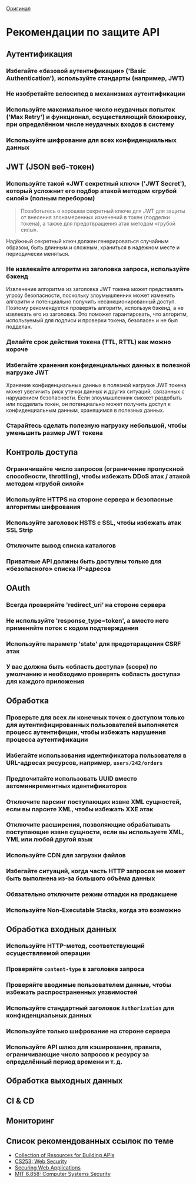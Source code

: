 [Оригинал](https://roadmap.sh/best-practices/api-security)

# Рекомендации по защите API

## Аутентификация

### Избегайте «базовой аутентификации» ('Basic Authentication'), используйте стандарты (например, JWT)
### Не изобретайте велосипед в механизмах аутентификации
### Используйте максимальное число неудачных попыток ('Max Retry') и функционал, осуществляющий блокировку, при определённом числе неудачных входов в систему
### Используйте шифрование для всех конфиденциальных данных

## JWT (JSON веб-токен)

### Используйте такой «JWT секретный ключ» ('JWT Secret'), который усложнит его подбор атакой методом «грубой силой» (полным перебором)

> Позаботьтесь о хорошем секретный ключе для JWT для защиты от внесения злонамеренных изменений в токен (подделки токена), а также для предотвращения атак методом «грубой силы».

Надёжный секретный ключ должен генерироваться случайным образом, быть длинным и сложным, храниться в надежном месте и периодически меняться.

### Не извлекайте алгоритм из заголовка запроса, используйте бэкенд

Извлечение алгоритма из заголовка JWT токена может представлять угрозу безопасности, поскольку злоумышленник может изменить алгоритм и потенциально получить несанкционированный доступ. Поэтому рекомендуется проверять алгоритм, используя бэкенд, а не извлекать его из заголовка. Это поможет гарантировать, что алгоритм, используемый для подписи и проверки токена, безопасен и не был подделан.

### Делайте срок действия токена (TTL, RTTL) как можно короче
### Избегайте хранения конфиденциальных данных в полезной нагрузке JWT

Хранение конфиденциальных данных в полезной нагрузке JWT токена может увеличить риск утечки данных и других ситуаций, связанных с нарушением безопасности. Если злоумышленник сможет раздобыть или подделать токен, он потенциально может получить доступ к конфиденциальным данным, хранящимся в полезных данных.

### Старайтесь сделать полезную нагрузку небольшой, чтобы уменьшить размер JWT токена

## Контроль доступа

### Ограничивайте число запросов (ограничение пропускной способности, throttling), чтобы избежать DDoS атак / атакой методом «грубой силой»
### Используйте HTTPS на стороне сервера и безопасные алгоритмы шифрования
### Используйте заголовок HSTS с SSL, чтобы избежать атак SSL Strip
### Отключите вывод списка каталогов
### Приватные API должны быть доступны только для «безопасного» списка IP-адресов

## OAuth

### Всегда проверяйте 'redirect_uri' на стороне сервера
### Не используйте 'response_type=token', а вместо него применяйте поток с кодом подтверждения
### Используйте параметр 'state' для предотвращения CSRF атак
### У вас должна быть «область доступа» (scope) по умолчанию и необходимо проверять «область доступа» для каждого приложения

## Обработка

### Проверьте для всех ли конечных точек с доступом только для аутентифицированных пользователей выполняется процесс аутентифиции, чтобы избежать нарушения процесса аутентификации
### Избегайте использования идентификатора пользователя в URL-адресах ресурсов, например, `users/242/orders`
### Предпочитайте использовать UUID вместо автоминкрементных идентификаторов
### Отключите парсинг поступающих извне XML сущностей, если вы парсите XML, чтобы избежать XXE атак
### Отключите расширения, позволяющие обрабатывать поступающие извне сущности, если вы используете XML, YML или любой другой язык
### Используйте CDN для загрузки файлов
### Избегайте ситуаций, когда часть HTTP запросов не может быть выполнена из-за большого объёма данных
### Обязательно отключите режим отладки на продакшене
### Используйте Non-Executable Stacks, когда это возможно

## Обработка входных данных

### Используйте HTTP-метод, соответствующий осуществляемой операции
### Проверяйте `content-type` в заголовке запроса
### Проверяйте вводимые пользователем данные, чтобы избежать распространенных уязвимостей
### Используйте стандартный заголовок `Authorization` для конфиденциальных данных
### Используйте только шифрование на стороне сервера
### Используйте API шлюз для кэширования, правила, ограничивающие число запросов к ресурсу за определённый период времени и т. д.

## Обработка выходных данных

## CI & CD

## Мониторинг

## Список рекомендованных ссылок по теме

* [Collection of Resources for Building APIs](https://github.com/yosriady/awesome-api-devtools)
* [CS253: Web Security](https://www.youtube.com/watch?v=5JJrJGZ_LjM&list=PL1y1iaEtjSYiiSGVlL1cHsXN_kvJOOhu-)
* [Securing Web Applications](https://www.youtube.com/watch?v=WlmKwIe9z1Q)
* [MIT 6.858: Computer Systems Security](https://www.youtube.com/watch?v=GqmQg-cszw4&list=PLUl4u3cNGP62K2DjQLRxDNRi0z2IRWnNh)
